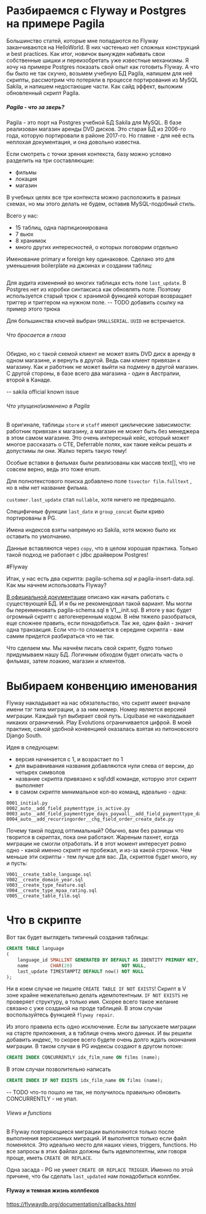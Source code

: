 # Разбираемся с Flyway и Postgres на примере Pagila

Большинство статей, которые мне попадаются по Flyway заканчиваются на HelloWorld. В них частенько нет сложных конструкций и best practices. Как итог, новичок вынужден набивать свои собственные шишки и переизобретать уже известные механизмы.
Я хочу на примере Postgres показать свой опыт как готовить Flyway. А что бы было не так скучно, возьмем учебную БД Pagila, напишем для неё скрипты, рассмотрим что потеряли в процессе портирования из MySQL Sakila, и напишем недостающие части.
Как сайд эффект, выложим обновленный скрипт Pagila.


##### Pagila - что за зверь?

Pagila - это порт на Postgres учебной БД Sakila для MySQL. В базе реализован магазин аренды DVD дисков. Это старая БД из 2006-го года, которую портировали в районе 2017-го. Но главне - для неё есть неплохая документация, и она довольно известна.

Если смотреть с точки зрения контекста, базу можно условно разделить на три составляющие:
- фильмы
- локация
- магазин

В учебных целях все три контекста можно расположить в разных схемах, но мы этого делать не будем, оставив MySQL-подобный стиль.

Всего у нас:
- 15 таблиц, одна партиционирована
- 7 вьюх
- 8 хранимок
- много других интересностей, о которых поговорим отдельно

Именование primary и foreign key одинаковое. Сделано это для уменьшения boilerplate на джоинах и создании таблиц:

```sql

```

Для аудита изменений во многих таблицах есть поле `last_update`. В Postgres нет из коробки синтаксиса как обновлять поле. Поэтому используется старый трюк с хранимой функцией которая возвращает триггер и триггером на нужном поле. 
-- TODO добавить ссылку на пример этого трюка

Для большинства ключей выбран `SMALLSERIAL`. `UUID` не встречается.

###### Что бросается в глаза

Обидно, но с такой схемой клиент не может взять DVD диск в аренду в одном магазине, и вернуть в другой. Ведь сам клиент привязан к магазину.
Как и работник не может выйти на подмену в другой магазин.
С другой стороны, в базе всего два магазина - один в Австралии, второй в Канаде.

-- sakila official known issue

###### Что упущено\изменено в Pagila

В оригинале, таблицы `store` и `staff` имеют циклические зависимости: работник привязан к магазину, а магазин не может быть без менеджера в этом самом магазине. Это очень интересный кейс, который может многое рассказать о CTE, Deferrable полях, как такие кейсы решать и допустимы ли они. Жалко терять такую тему!


Особые вставки в фильмах были реализованы как массив text[], что не совсем верно, ведь это тоже enum.

Для полнотекстового поиска добавлено поле `tsvector film.fulltext` , но в нём нет название фильма.

`customer.last_update` стал `nullable`, хотя ничего не предвещало.

Специфичные функции `last_date` и `group_concat` были криво портированы в PG.

Имена индексов взяты напрямую из Sakila, хотя можно было их оставить по умолчанию.


Данные вставляются через `copy`, что в целом хорошая практика. Только такой подход не работает с jdbc драйвером Postgres!


#Flyway

Итак, у нас есть два скрипта: pagila-schema.sql и pagila-insert-data.sql. Как мы начнем использовать Flyway?

[В официальной документации](https://flywaydb.org/documentation/existing) описано как начать работать с существующей БД. И я бы не рекомендовал такой вариант. Мы могли бы переименовать pagila-schema.sql в V1__init.sql. В итоге у вас будет огромный скрипт с автогенеренным кодом. В нём тяжело разобраться, еще сложнее править, если понадобиться. Так же, один файл - значит одна транзакция. Если что-то сломается в середине скрипта - вам самим придется разбираться что не так.

Что сделаем мы. Мы начнём писать свой скрипт, будто только придумываем нашу БД. Логичным обходом будет описать часть о фильмах, затем лоакию, магазин и клиентов.

# Выбираем конвенцию именования

Flyway накладывает на нас обязательство, что скрипт имеет вначале имени тэг типа миграции, а за ним номер. Номер является версией миграции. Каждый тул выбирает свой путь. Liquibase не наколадывает никаких ограничений. Play Evolutions ограничивается цифрой. В моей практике, самой удобной конвенцией оказалась взятая из питоновского Django South.

Идея в следующем:
- версия начинается с 1, и возрастает по 1
- для выравнивания названия добавляются нули слева от версии, до четырех символов
- название скрипта привязано к sql\ddl команде, которую этот скрипт выполняет
- в самом скрипте минимальное кол-во команд, идеально - одна:

```
0001_initial.py
0002_auto__add_field_paymenttype_is_active.py
0003_auto__add_field_paymenttype_days_paywall__add_field_paymenttype_days_p.py
0004_auto__add_recurringorder__chg_field_order_create_date.py
```

Почему такой подход оптимальный?
Обычно, вам без разницы что творится в скриптах, пока они работают. 
Жареным пахнет, когда миграции не смогли отработать. 
И в этот момент интересует ровно одно - какой именно скрипт не пробежал, и из-за какой строчки.
Чем меньше эти скрипты - тем лучше для вас. Да, скриптов будет много, ну и пусть:

```
V001__create_table_language.sql
V002__create_domain_year.sql
V003__create_type_feature.sql
V004__create_type_mpaa_rating.sql
V005__create_table_film.sql
```

# Что в скрипте

Вот так будет выглядеть типичный создания таблицы:

```sql
CREATE TABLE language
(
    language_id SMALLINT GENERATED BY DEFAULT AS IDENTITY PRIMARY KEY,
    name        CHAR(20)                  NOT NULL,
    last_update TIMESTAMPTZ DEFAULT now() NOT NULL
);
```

Ни в коем случае не пишите `CREATE TABLE IF NOT EXISTS`! 
Скрипт в V зоне крайне нежелательно делать идемпотентным. 
`IF NOT EXISTS` не проверяет структуру, а только имя.
Скорее всего такое желание связано с уже созданой на проде таблицей.
В этом случаи воспользуйтесь функцией `flyway repair`.

Из этого правила есть одно исключение. 
Если вы запускаете миграции на старте приложения, а в таблице очень много данных. 
И вы решили добавить индекс, то скорее всего будете очень долго ждать окончания миграции.
В таком случаи в PG индексы создают в другом потоке:
```sql
CREATE INDEX CONCURRENTLY idx_film_name ON films (name);
```
В этом случаи позволительно написать
```sql
CREATE INDEX IF NOT EXISTS idx_film_name ON films (name);
```

-- TODO что-то пошло не так, не получилось правильно обновить CONCURRENTLY - не упал.


###### Views и functions

В Flyway повторяющиеся миграции выполняются только после выполнения версионных миграций.
И выполнятся только если файл поменялся.
Это идеально место для наших views, triggers, functions. Но все запросы в этих файлах должны быть идемпотентны,
или говоря проще, иметь `CREATE OR REPLACE`.

Одна засада - PG не умеет `CREATE OR REPLACE TRIGGER`. 
Именно по этой причине, что бы сделать `last_updated` нам понадобиться коллбек.


#### Flyway и темная жизнь коллбеков



https://flywaydb.org/documentation/callbacks.html
